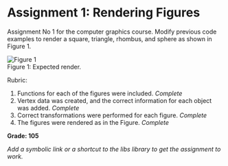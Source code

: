 # Assignment 1: Rendering Figures

Assignment No 1 for the computer graphics course. Modify previous code examples to render a square, triangle, rhombus, and sphere as shown in Figure 1.

![Figure 1](Images/triangle_box_sphere_rhombus.png)
<br/>Figure 1: Expected render.

Rubric:

1. Functions for each of the figures were included. *Complete*
2. Vertex data was created, and the correct information for each object was added. *Complete*
3. Correct transformations were performed for each figure. *Complete*
4. The figures were rendered as in the Figure. *Complete*

**Grade: 105**

*Add a symbolic link or a shortcut to the libs library to get the assignment to work.*
